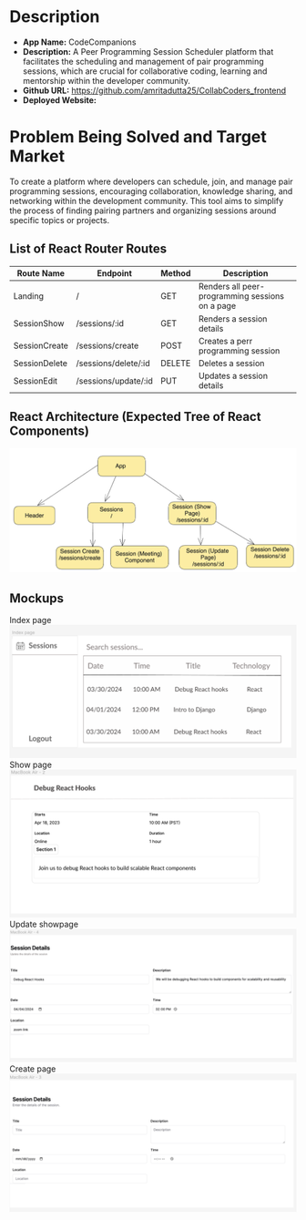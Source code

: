 # Description

- **App Name:** CodeCompanions
- **Description:** A Peer Programming Session Scheduler platform that facilitates the scheduling and management of pair programming sessions, which are crucial for collaborative coding, learning and mentorship within the developer community.
- **Github URL:** https://github.com/amritadutta25/CollabCoders_frontend
- **Deployed Website:** 

# Problem Being Solved and Target Market
To create a platform where developers can schedule, join, and manage pair programming sessions, encouraging collaboration, knowledge sharing, and networking within the development community. This tool aims to simplify the process of finding pairing partners and organizing sessions around specific topics or projects.

## List of React Router Routes

| Route Name | Endpoint | Method | Description | 
|------------|----------|--------|-------------|
| Landing | / | GET | Renders all peer-programming sessions on a page|
| SessionShow | /sessions/:id | GET | Renders a session details|
| SessionCreate | /sessions/create | POST | Creates a perr programming session |
| SessionDelete | /sessions/delete/:id | DELETE | Deletes a session |
| SessionEdit | /sessions/update/:id | PUT | Updates a session details|


## React Architecture (Expected Tree of React Components)
![React Components Architecture](./mockups/react_components_architecture.png)


## Mockups
Index page
![Desktop Design Mockup](./mockups/index_page.png)
Show page
![Desktop Design Mockup](./mockups/show_page.png)
Update showpage
![Desktop Design Mockup](./mockups/update_page.png)
Create page
![Desktop Design Mockup](./mockups/create_page.png)